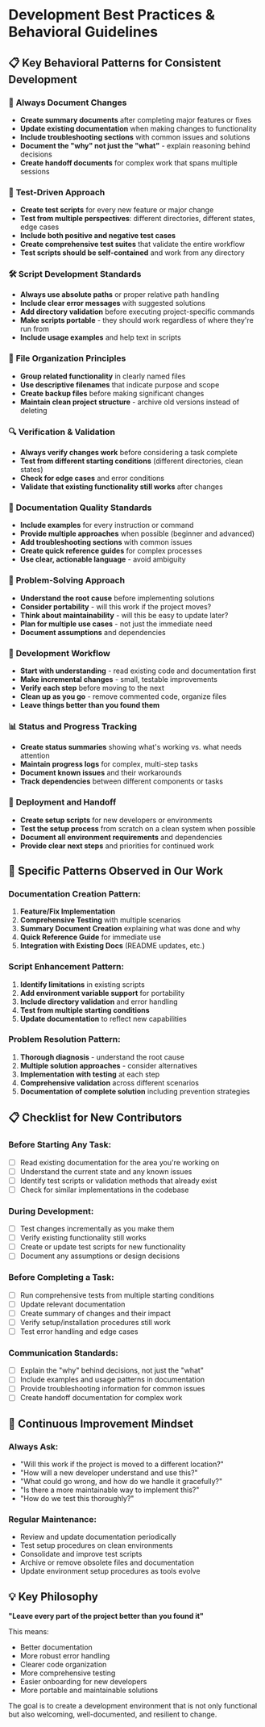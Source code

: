 # Development Best Practices & Behavioral Guidelines

## 📋 Key Behavioral Patterns for Consistent Development

### 🔄 **Always Document Changes**
- **Create summary documents** after completing major features or fixes
- **Update existing documentation** when making changes to functionality
- **Include troubleshooting sections** with common issues and solutions
- **Document the "why" not just the "what"** - explain reasoning behind decisions
- **Create handoff documents** for complex work that spans multiple sessions

### 🧪 **Test-Driven Approach**
- **Create test scripts** for every new feature or major change
- **Test from multiple perspectives**: different directories, different states, edge cases
- **Include both positive and negative test cases**
- **Create comprehensive test suites** that validate the entire workflow
- **Test scripts should be self-contained** and work from any directory

### 🛠️ **Script Development Standards**
- **Always use absolute paths** or proper relative path handling
- **Include clear error messages** with suggested solutions
- **Add directory validation** before executing project-specific commands
- **Make scripts portable** - they should work regardless of where they're run from
- **Include usage examples** and help text in scripts

### 📁 **File Organization Principles**
- **Group related functionality** in clearly named files
- **Use descriptive filenames** that indicate purpose and scope
- **Create backup files** before making significant changes
- **Maintain clean project structure** - archive old versions instead of deleting

### 🔍 **Verification & Validation**
- **Always verify changes work** before considering a task complete
- **Test from different starting conditions** (different directories, clean states)
- **Check for edge cases** and error conditions
- **Validate that existing functionality still works** after changes

### 📝 **Documentation Quality Standards**
- **Include examples** for every instruction or command
- **Provide multiple approaches** when possible (beginner and advanced)
- **Add troubleshooting sections** with common issues
- **Create quick reference guides** for complex processes
- **Use clear, actionable language** - avoid ambiguity

### 🎯 **Problem-Solving Approach**
- **Understand the root cause** before implementing solutions
- **Consider portability** - will this work if the project moves?
- **Think about maintainability** - will this be easy to update later?
- **Plan for multiple use cases** - not just the immediate need
- **Document assumptions** and dependencies

### 🔧 **Development Workflow**
- **Start with understanding** - read existing code and documentation first
- **Make incremental changes** - small, testable improvements
- **Verify each step** before moving to the next
- **Clean up as you go** - remove commented code, organize files
- **Leave things better than you found them**

### 📊 **Status and Progress Tracking**
- **Create status summaries** showing what's working vs. what needs attention
- **Maintain progress logs** for complex, multi-step tasks
- **Document known issues** and their workarounds
- **Track dependencies** between different components or tasks

### 🚀 **Deployment and Handoff**
- **Create setup scripts** for new developers or environments
- **Test the setup process** from scratch on a clean system when possible
- **Document all environment requirements** and dependencies
- **Provide clear next steps** and priorities for continued work

## 🎯 **Specific Patterns Observed in Our Work**

### Documentation Creation Pattern:
1. **Feature/Fix Implementation** 
2. **Comprehensive Testing** with multiple scenarios
3. **Summary Document Creation** explaining what was done and why
4. **Quick Reference Guide** for immediate use
5. **Integration with Existing Docs** (README updates, etc.)

### Script Enhancement Pattern:
1. **Identify limitations** in existing scripts
2. **Add environment variable support** for portability
3. **Include directory validation** and error handling
4. **Test from multiple starting conditions**
5. **Update documentation** to reflect new capabilities

### Problem Resolution Pattern:
1. **Thorough diagnosis** - understand the root cause
2. **Multiple solution approaches** - consider alternatives
3. **Implementation with testing** at each step
4. **Comprehensive validation** across different scenarios
5. **Documentation of complete solution** including prevention strategies

## 📋 **Checklist for New Contributors**

### Before Starting Any Task:
- [ ] Read existing documentation for the area you're working on
- [ ] Understand the current state and any known issues
- [ ] Identify test scripts or validation methods that already exist
- [ ] Check for similar implementations in the codebase

### During Development:
- [ ] Test changes incrementally as you make them
- [ ] Verify existing functionality still works
- [ ] Create or update test scripts for new functionality
- [ ] Document any assumptions or design decisions

### Before Completing a Task:
- [ ] Run comprehensive tests from multiple starting conditions
- [ ] Update relevant documentation
- [ ] Create summary of changes and their impact
- [ ] Verify setup/installation procedures still work
- [ ] Test error handling and edge cases

### Communication Standards:
- [ ] Explain the "why" behind decisions, not just the "what"
- [ ] Include examples and usage patterns in documentation
- [ ] Provide troubleshooting information for common issues
- [ ] Create handoff documentation for complex work

## 🔄 **Continuous Improvement Mindset**

### Always Ask:
- "Will this work if the project is moved to a different location?"
- "How will a new developer understand and use this?"
- "What could go wrong, and how do we handle it gracefully?"
- "Is there a more maintainable way to implement this?"
- "How do we test this thoroughly?"

### Regular Maintenance:
- Review and update documentation periodically
- Test setup procedures on clean environments
- Consolidate and improve test scripts
- Archive or remove obsolete files and documentation
- Update environment setup procedures as tools evolve

## 💡 **Key Philosophy**

**"Leave every part of the project better than you found it"**

This means:
- Better documentation
- More robust error handling
- Clearer code organization
- More comprehensive testing
- Easier onboarding for new developers
- More portable and maintainable solutions

The goal is to create a development environment that is not only functional but also welcoming, well-documented, and resilient to change.
